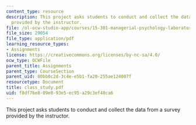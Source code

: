 ```yaml
---
content_type: resource
description: This project asks students to conduct and collect the data from a survey
  provided by the instructor.
file: /ol-ocw-studio-app/courses/15-301-managerial-psychology-laboratory-fall-2004/f8df76e809e893e5ec95a29c3ef48ca6_class_study.pdf
file_size: 29054
file_type: application/pdf
learning_resource_types:
- Assignments
license: https://creativecommons.org/licenses/by-nc-sa/4.0/
ocw_type: OCWFile
parent_title: Assignments
parent_type: CourseSection
parent_uid: 80bb8c2d-3c4e-e5b1-fa20-255ae124007f
resourcetype: Document
title: class_study.pdf
uid: f8df76e8-09e8-93e5-ec95-a29c3ef48ca6
---
```

This project asks students to conduct and collect the data from a survey provided by the instructor.